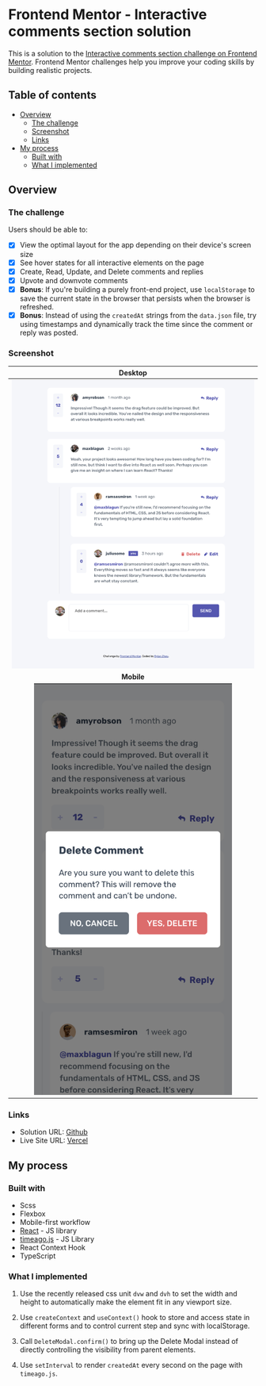# Frontend Mentor - Interactive comments section solution

This is a solution to the [Interactive comments section challenge on Frontend Mentor](https://www.frontendmentor.io/challenges/interactive-comments-section-iG1RugEG9). Frontend Mentor challenges help you improve your coding skills by building realistic projects.

## Table of contents

- [Overview](#overview)
  - [The challenge](#the-challenge)
  - [Screenshot](#screenshot)
  - [Links](#links)
- [My process](#my-process)
  - [Built with](#built-with)
  - [What I implemented](#what-i-implemented)

## Overview

### The challenge

Users should be able to:

- [x] View the optimal layout for the app depending on their device's screen size
- [x] See hover states for all interactive elements on the page
- [x] Create, Read, Update, and Delete comments and replies
- [x] Upvote and downvote comments
- [x] **Bonus**: If you're building a purely front-end project, use `localStorage` to save the current state in the browser that persists when the browser is refreshed.
- [x] **Bonus**: Instead of using the `createdAt` strings from the `data.json` file, try using timestamps and dynamically track the time since the comment or reply was posted.

### Screenshot

|                            Desktop                            |
| :-----------------------------------------------------------: |
|                     ![](./screenshot.png)                     |
|                          **Mobile**                           |
| <img src="./screenshot-mobile.png" alt="mobile" width="400"/> |

### Links

- Solution URL: [Github](https://github.com/RylanZhou/frontend-mentor-interactive-comments-section)
- Live Site URL: [Vercel](https://frontend-mentor-interactive-comments-section-plum.vercel.app/)

## My process

### Built with

- Scss
- Flexbox
- Mobile-first workflow
- [React](https://reactjs.org/) - JS library
- [timeago.js](https://timeago.org/) - JS Library
- React Context Hook
- TypeScript

### What I implemented

1. Use the recently released css unit `dvw` and `dvh` to set the width and height to automatically make the element fit in any viewport size.

2. Use `createContext` and `useContext()` hook to store and access state in different forms and to control current step and sync with localStorage.

3. Call `DeleteModal.confirm()` to bring up the Delete Modal instead of directly controlling the visibility from parent elements.

4. Use `setInterval` to render `createdAt` every second on the page with `timeago.js`.
